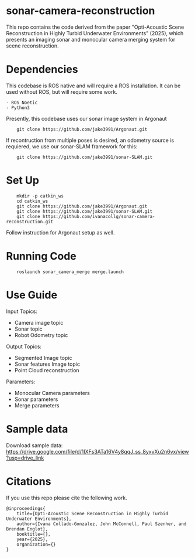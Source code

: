 # sonar-camera-reconstruction

This repo contains the code derived from the paper "Opti-Acoustic Scene Reconstruction in Highly Turbid Underwater Environments" (2025), which presents an imaging sonar and monocular camera merging system for scene reconstruction. 

# Dependencies
This codebase is ROS native and will require a ROS installation. It can be used without ROS, but will require some work.

    - ROS Noetic
    - Python3

Presently, this codebase uses our sonar image system in Argonaut
```
    git clone https://github.com/jake3991/Argonaut.git
```
If recontruction from multiple poses is desired, an odometry source is requiered, we use our sonar-SLAM framework for this:
```
    git clone https://github.com/jake3991/sonar-SLAM.git
```

# Set Up
```
    mkdir -p catkin_ws
    cd catkin_ws
    git clone https://github.com/jake3991/Argonaut.git
    git clone https://github.com/jake3991/sonar-SLAM.git
    git clone https://github.com/ivanacollg/sonar-camera-reconstruction.git
```
Follow instruction for Argonaut setup as well. 

# Running Code
```
    roslaunch sonar_camera_merge merge.launch
```

# Use Guide
Input Topics:
- Camera image topic
- Sonar topic
- Robot Odometry topic 

Output Topics:
- Segmented Image topic
- Sonar features Image topic
- Point Cloud reconstruction

Parameters:
- Monocular Camera parameters
- Sonar parameters
- Merge parameters

# Sample data
Download sample data:
https://drive.google.com/file/d/1IXFs3ATa16V4y8qqJ_ss_8yxvXu2n6vx/view?usp=drive_link

# Citations
If you use this repo please cite the following work. 
```
@inproceedings{
    title={Opti-Acoustic Scene Reconstruction in Highly Turbid Underwater Environments},
    author={Ivana Collado-Gonzalez, John McConnell, Paul Szenher, and Brendan Englot},
    booktitle={},
    year={2025},
    organization={}
}
```